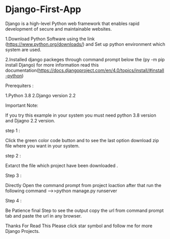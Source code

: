 # Django-First-App
Django is a high-level Python web framework that enables rapid development of secure and maintainable websites.

1.Download Python Software using the link (https://www.python.org/downloads/) and Set up python environment which system are used.

2.Installed  django packeges through command prompt below the 
(py -m pip install Django) for more information read this documentation(https://docs.djangoproject.com/en/4.0/topics/install/#install-python)

Prerequiters : 

1.Python 3.8
2.Django version 2.2

Important Note:

If you try this example in your system you must need python 3.8 version and Djagno 2.2 version.

step 1 :

Click the green color code button and to see the last option  download zip file where you want in your system.

step 2 :

Extarct the file which project have been downloaded .

Step 3 :

Directly Open the command prompt from project loaction after that run the following command 
   -->>python manage.py runserver 
   
Step 4 :

Be Patience final  Step to see the output  copy the url from command prompt tab and paste the url in any browser.

Thanks For Read This Please  click star symbol and follow me for more Django Projects.


   
